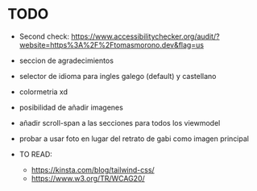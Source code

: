 # TODO
- Second check: https://www.accessibilitychecker.org/audit/?website=https%3A%2F%2Ftomasmorono.dev&flag=us
- seccion de agradecimientos
- selector de idioma para ingles galego (default) y castellano
- colormetria xd
- posibilidad de añadir imagenes
- añadir scroll-span a las secciones para todos los viewmodel
- probar a usar foto en lugar del retrato de gabi como imagen principal

- TO READ:
  - https://kinsta.com/blog/tailwind-css/
  - https://www.w3.org/TR/WCAG20/
